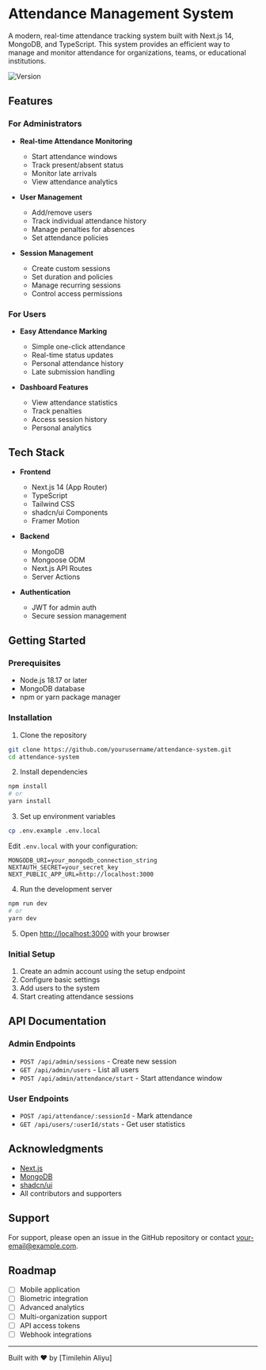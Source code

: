 # Attendance Management System

A modern, real-time attendance tracking system built with Next.js 14, MongoDB, and TypeScript. This system provides an efficient way to manage and monitor attendance for organizations, teams, or educational institutions.

<!-- ![License](https://img.shields.io/badge/license-MIT-blue.svg) -->
![Version](https://img.shields.io/badge/version-1.0.0-green.svg)

## Features

### For Administrators
- **Real-time Attendance Monitoring**
  - Start attendance windows
  - Track present/absent status
  - Monitor late arrivals
  - View attendance analytics

- **User Management**
  - Add/remove users
  - Track individual attendance history
  - Manage penalties for absences
  - Set attendance policies

- **Session Management**
  - Create custom sessions
  - Set duration and policies
  - Manage recurring sessions
  - Control access permissions

### For Users
- **Easy Attendance Marking**
  - Simple one-click attendance
  - Real-time status updates
  - Personal attendance history
  - Late submission handling

- **Dashboard Features**
  - View attendance statistics
  - Track penalties
  - Access session history
  - Personal analytics

## Tech Stack

- **Frontend**
  - Next.js 14 (App Router)
  - TypeScript
  - Tailwind CSS
  - shadcn/ui Components
  - Framer Motion

- **Backend**
  - MongoDB
  - Mongoose ODM
  - Next.js API Routes
  - Server Actions

- **Authentication**
  - JWT for admin auth
  - Secure session management

## Getting Started

### Prerequisites
- Node.js 18.17 or later
- MongoDB database
- npm or yarn package manager

### Installation

1. Clone the repository
```bash
git clone https://github.com/yourusername/attendance-system.git
cd attendance-system
```

2. Install dependencies
```bash
npm install
# or
yarn install
```

3. Set up environment variables
```bash
cp .env.example .env.local
```
Edit `.env.local` with your configuration:
```env
MONGODB_URI=your_mongodb_connection_string
NEXTAUTH_SECRET=your_secret_key
NEXT_PUBLIC_APP_URL=http://localhost:3000
```

4. Run the development server
```bash
npm run dev
# or
yarn dev
```

5. Open [http://localhost:3000](http://localhost:3000) with your browser

### Initial Setup

1. Create an admin account using the setup endpoint
2. Configure basic settings
3. Add users to the system
4. Start creating attendance sessions

## API Documentation

### Admin Endpoints
- `POST /api/admin/sessions` - Create new session
- `GET /api/admin/users` - List all users
- `POST /api/admin/attendance/start` - Start attendance window

### User Endpoints
- `POST /api/attendance/:sessionId` - Mark attendance
- `GET /api/users/:userId/stats` - Get user statistics

<!-- [Full API Documentation](docs/API.md)

## Contributing

We welcome contributions! Please see our [Contributing Guidelines](CONTRIBUTING.md) for details.

1. Fork the repository
2. Create your feature branch
3. Commit your changes
4. Push to the branch
5. Create a Pull Request -->

<!-- ## License

This project is licensed under the MIT License - see the [LICENSE](LICENSE) file for details. -->
<!-- 
## MIT License

```text
Copyright (c) 2024 [Your Name/Organization]

Permission is hereby granted, free of charge, to any person obtaining a copy
of this software and associated documentation files (the "Software"), to deal
in the Software without restriction, including without limitation the rights
to use, copy, modify, merge, publish, distribute, sublicense, and/or sell
copies of the Software, and to permit persons to whom the Software is
furnished to do so, subject to the following conditions:

The above copyright notice and this permission notice shall be included in all
copies or substantial portions of the Software.

THE SOFTWARE IS PROVIDED "AS IS", WITHOUT WARRANTY OF ANY KIND, EXPRESS OR
IMPLIED, INCLUDING BUT NOT LIMITED TO THE WARRANTIES OF MERCHANTABILITY,
FITNESS FOR A PARTICULAR PURPOSE AND NONINFRINGEMENT. IN NO EVENT SHALL THE
AUTHORS OR COPYRIGHT HOLDERS BE LIABLE FOR ANY CLAIM, DAMAGES OR OTHER
LIABILITY, WHETHER IN AN ACTION OF CONTRACT, TORT OR OTHERWISE, ARISING FROM,
OUT OF OR IN CONNECTION WITH THE SOFTWARE OR THE USE OR OTHER DEALINGS IN THE
SOFTWARE. -->
<!-- ``` -->

## Acknowledgments

- [Next.js](https://nextjs.org/)
- [MongoDB](https://www.mongodb.com/)
- [shadcn/ui](https://ui.shadcn.com/)
- All contributors and supporters

## Support

For support, please open an issue in the GitHub repository or contact [your-email@example.com](mailto:your-email@example.com).

## Roadmap

- [ ] Mobile application
- [ ] Biometric integration
- [ ] Advanced analytics
- [ ] Multi-organization support
- [ ] API access tokens
- [ ] Webhook integrations

---

Built with ❤️ by [Timilehin Aliyu]
